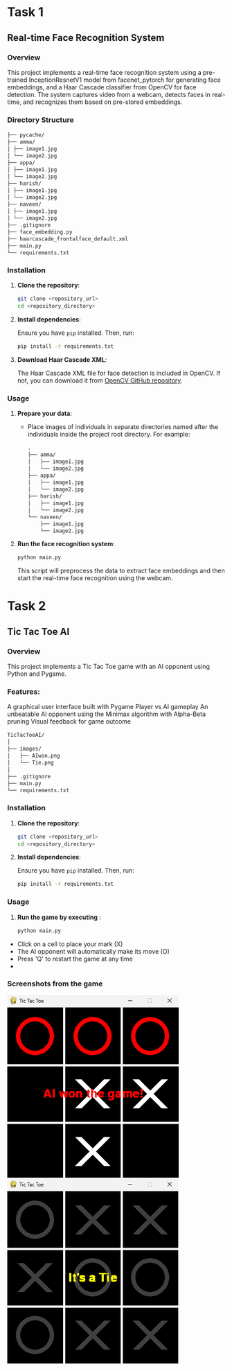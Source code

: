 # Task 1
## Real-time Face Recognition System
### Overview
This project implements a real-time face recognition system using a pre-trained InceptionResnetV1 model from facenet_pytorch for generating face embeddings, and a Haar Cascade classifier from OpenCV for face detection. The system captures video from a webcam, detects faces in real-time, and recognizes them based on pre-stored embeddings.

### Directory Structure
```
├── pycache/
├── amma/
│ ├── image1.jpg
│ └── image2.jpg
├── appa/
│ ├── image1.jpg
│ └── image2.jpg
├── harish/
│ ├── image1.jpg
│ └── image2.jpg
├── naveen/
│ ├── image1.jpg
│ └── image2.jpg
├── .gitignore
├── face_embedding.py
├── haarcascade_frontalface_default.xml
├── main.py
└── requirements.txt
```
### Installation

1. **Clone the repository**:

    ```bash
    git clone <repository_url>
    cd <repository_directory>
    ```

2. **Install dependencies**:

    Ensure you have `pip` installed. Then, run:

    ```bash
    pip install -r requirements.txt
    ```

3. **Download Haar Cascade XML**:

    The Haar Cascade XML file for face detection is included in OpenCV. If not, you can download it from [OpenCV GitHub repository](https://github.com/opencv/opencv/tree/master/data/haarcascades).

### Usage

1. **Prepare your data**:
    - Place images of individuals in separate directories named after the individuals inside the project root directory. For example:
      ```
      .
      ├── amma/
      │   ├── image1.jpg
      │   └── image2.jpg
      ├── appa/
      │   ├── image1.jpg
      │   └── image2.jpg
      ├── harish/
      │   ├── image1.jpg
      │   └── image2.jpg
      └── naveen/
          ├── image1.jpg
          └── image2.jpg
      ```

2. **Run the face recognition system**:

    ```bash
    python main.py
    ```

    This script will preprocess the data to extract face embeddings and then start the real-time face recognition using the webcam.

# Task 2
## Tic Tac Toe AI
### Overview
This project implements a Tic Tac Toe game with an AI opponent using Python and Pygame.
### Features:
A graphical user interface built with Pygame
Player vs AI gameplay
An unbeatable AI opponent using the Minimax algorithm with Alpha-Beta pruning
Visual feedback for game outcome
```
TicTacToeAI/
│
├── images/
│   ├── AIwon.png
│   └── Tie.png
│
├── .gitignore
├── main.py
└── requirements.txt
```
### Installation

1. **Clone the repository**:

    ```bash
    git clone <repository_url>
    cd <repository_directory>
    ```

2. **Install dependencies**:

    Ensure you have `pip` installed. Then, run:

    ```bash
    pip install -r requirements.txt
    ```
### Usage

1. **Run the game by executing** :
    ```bash
    python main.py
    ```
- Click on a cell to place your mark (X)
- The AI opponent will automatically make its move (O)
- Press 'Q' to restart the game at any time
- 
### Screenshots from the game

![AI won](Task2/TicTacToeAI/images/aiwon.png)
![Tie](Task2/TicTacToeAI/images/tie.png)
